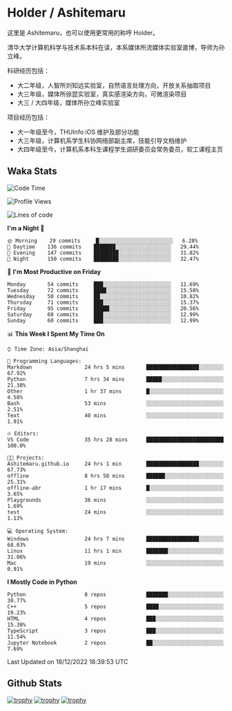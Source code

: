 # Holder / Ashitemaru

这里是 Ashitemaru，也可以使用更常用的称呼 Holder。

清华大学计算机科学与技术系本科在读，本系媒体所流媒体实验室直博，导师为孙立峰。

科研经历包括：

- 大二年级，人智所刘知远实验室，自然语言处理方向，开放关系抽取项目
- 大三年级，媒体所徐昆实验室，真实感渲染方向，可微渲染项目
- 大三 / 大四年级，媒体所孙立峰实验室

项目经历包括：

- 大一年级至今，THUInfo iOS 维护及部分功能
- 大三年级，计算机系学生科协网络部副主席，技能引导文档维护
- 大四年级至今，计算机系本科生课程学生调研委员会常务委员，软工课程主页

## Waka Stats

<!--START_SECTION:waka-->
![Code Time](http://img.shields.io/badge/Code%20Time-336%20hrs%2027%20mins-blue)

![Profile Views](http://img.shields.io/badge/Profile%20Views-0-blue)

![Lines of code](https://img.shields.io/badge/From%20Hello%20World%20I%27ve%20Written-328%20Thousand%20lines%20of%20code-blue)

**I'm a Night 🦉** 

```text
🌞 Morning    29 commits     █░░░░░░░░░░░░░░░░░░░░░░░░   6.28% 
🌆 Daytime    136 commits    ███████░░░░░░░░░░░░░░░░░░   29.44% 
🌃 Evening    147 commits    ████████░░░░░░░░░░░░░░░░░   31.82% 
🌙 Night      150 commits    ████████░░░░░░░░░░░░░░░░░   32.47%

```
📅 **I'm Most Productive on Friday** 

```text
Monday       54 commits     ███░░░░░░░░░░░░░░░░░░░░░░   11.69% 
Tuesday      72 commits     ████░░░░░░░░░░░░░░░░░░░░░   15.58% 
Wednesday    50 commits     ██░░░░░░░░░░░░░░░░░░░░░░░   10.82% 
Thursday     71 commits     ███░░░░░░░░░░░░░░░░░░░░░░   15.37% 
Friday       95 commits     █████░░░░░░░░░░░░░░░░░░░░   20.56% 
Saturday     60 commits     ███░░░░░░░░░░░░░░░░░░░░░░   12.99% 
Sunday       60 commits     ███░░░░░░░░░░░░░░░░░░░░░░   12.99%

```


📊 **This Week I Spent My Time On** 

```text
⌚︎ Time Zone: Asia/Shanghai

💬 Programming Languages: 
Markdown                 24 hrs 5 mins       █████████████████░░░░░░░░   67.92% 
Python                   7 hrs 34 mins       █████░░░░░░░░░░░░░░░░░░░░   21.38% 
Other                    1 hr 37 mins        █░░░░░░░░░░░░░░░░░░░░░░░░   4.58% 
Bash                     53 mins             ░░░░░░░░░░░░░░░░░░░░░░░░░   2.51% 
Text                     40 mins             ░░░░░░░░░░░░░░░░░░░░░░░░░   1.91%

🔥 Editors: 
VS Code                  35 hrs 28 mins      █████████████████████████   100.0%

🐱‍💻 Projects: 
Ashitemaru.github.io     24 hrs 1 min        █████████████████░░░░░░░░   67.73% 
offline                  8 hrs 58 mins       ██████░░░░░░░░░░░░░░░░░░░   25.31% 
offline-abr              1 hr 17 mins        █░░░░░░░░░░░░░░░░░░░░░░░░   3.65% 
Playgrounds              36 mins             ░░░░░░░░░░░░░░░░░░░░░░░░░   1.69% 
test                     24 mins             ░░░░░░░░░░░░░░░░░░░░░░░░░   1.13%

💻 Operating System: 
Windows                  24 hrs 7 mins       █████████████████░░░░░░░░   68.03% 
Linux                    11 hrs 1 min        ███████░░░░░░░░░░░░░░░░░░   31.06% 
Mac                      19 mins             ░░░░░░░░░░░░░░░░░░░░░░░░░   0.91%

```

**I Mostly Code in Python** 

```text
Python                   8 repos             ███████░░░░░░░░░░░░░░░░░░   30.77% 
C++                      5 repos             ████░░░░░░░░░░░░░░░░░░░░░   19.23% 
HTML                     4 repos             ███░░░░░░░░░░░░░░░░░░░░░░   15.38% 
TypeScript               3 repos             ███░░░░░░░░░░░░░░░░░░░░░░   11.54% 
Jupyter Notebook         2 repos             ██░░░░░░░░░░░░░░░░░░░░░░░   7.69%

```



 Last Updated on 18/12/2022 18:39:53 UTC
<!--END_SECTION:waka-->

## Github Stats

[![trophy](https://github-profile-trophy.vercel.app/?username=Ashitemaru&column=7)](https://github.com/Ashitemaru)
[![trophy](https://github-readme-stats.vercel.app/api?username=Ashitemaru&show_icons=true&include_all_commits=true)](https://github.com/Ashitemaru)
[![trophy](https://github-readme-stats.vercel.app/api/top-langs/?username=Ashitemaru&layout=compact)](https://github.com/Ashitemaru)

<!--
**Ashitemaru/Ashitemaru** is a ✨ _special_ ✨ repository because its `README.md` (this file) appears on your GitHub profile.

Here are some ideas to get you started:

- 🔭 I’m currently working on ...
- 🌱 I’m currently learning ...
- 👯 I’m looking to collaborate on ...
- 🤔 I’m looking for help with ...
- 💬 Ask me about ...
- 📫 How to reach me: ...
- 😄 Pronouns: ...
- ⚡ Fun fact: ...
-->
